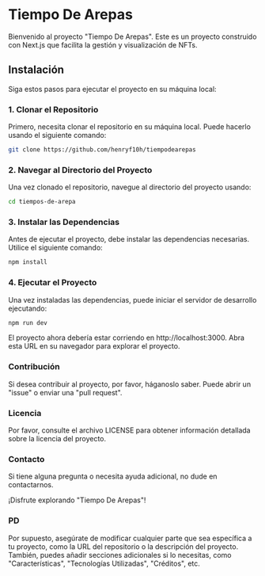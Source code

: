 # Tiempo De Arepas

Bienvenido al proyecto "Tiempo De Arepas". Este es un proyecto construido con Next.js que facilita la gestión y visualización de NFTs. 

## Instalación

Siga estos pasos para ejecutar el proyecto en su máquina local:

### 1. Clonar el Repositorio

Primero, necesita clonar el repositorio en su máquina local. Puede hacerlo usando el siguiente comando:

```bash
git clone https://github.com/henryf10h/tiempodearepas
```

### 2. Navegar al Directorio del Proyecto
Una vez clonado el repositorio, navegue al directorio del proyecto usando:

```bash
cd tiempos-de-arepa
```
### 3. Instalar las Dependencias
Antes de ejecutar el proyecto, debe instalar las dependencias necesarias. Utilice el siguiente comando:
```bash
npm install
```

### 4. Ejecutar el Proyecto
Una vez instaladas las dependencias, puede iniciar el servidor de desarrollo ejecutando:
```bash
npm run dev
```
El proyecto ahora debería estar corriendo en http://localhost:3000. Abra esta URL en su navegador para explorar el proyecto.

### Contribución
Si desea contribuir al proyecto, por favor, háganoslo saber. Puede abrir un "issue" o enviar una "pull request".

### Licencia
Por favor, consulte el archivo LICENSE para obtener información detallada sobre la licencia del proyecto.

### Contacto
Si tiene alguna pregunta o necesita ayuda adicional, no dude en contactarnos.

¡Disfrute explorando "Tiempo De Arepas"!

### PD
Por supuesto, asegúrate de modificar cualquier parte que sea específica a tu proyecto, como la URL del repositorio o la descripción del proyecto. También, puedes añadir secciones adicionales si lo necesitas, como "Características", "Tecnologías Utilizadas", "Créditos", etc.

